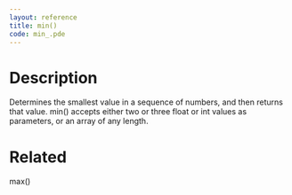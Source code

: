 ```yaml
---
layout: reference
title: min()
code: min_.pde
---
```


# Description

Determines the smallest value in a sequence of numbers, and then returns that value. min() accepts either two or three float or int values as parameters, or an array of any length.

# Related

max()

